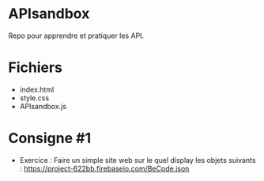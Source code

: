 # APIsandbox

Repo pour apprendre et pratiquer les API. 


# Fichiers 

- index.html 
- style.css
- APIsandbox.js

# Consigne #1 

- Exercice : Faire un simple site web sur le quel display les objets suivants :  https://project-622bb.firebaseio.com/BeCode.json
